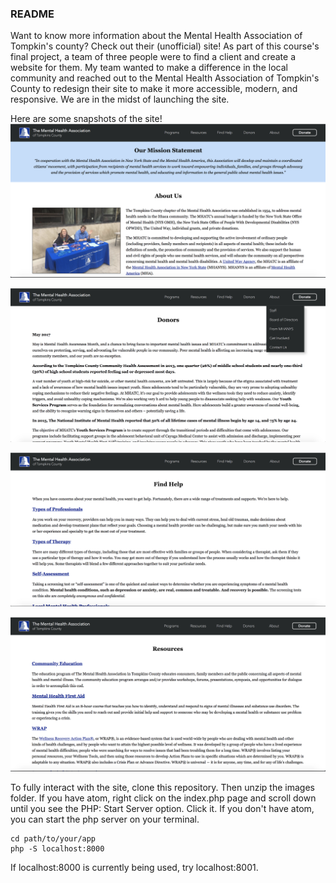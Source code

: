 ### README ###
Want to know more information about the Mental Health Association of Tompkin's county?
Check out their (unofficial) site! As part of this course's final project, a team of
three people were to find a client and create a website for them. My team wanted
to make a difference in the local community and reached out to the Mental
Health Association of Tompkin's County to redesign their site to make it more
accessible, modern, and responsive. We are in the midst of launching the site.

Here are some snapshots of the site!
![](readme_imgs/home.png)

![](readme_imgs/donors.png)

![](readme_imgs/find_help.png)

![](readme_imgs/resources.png)

To fully interact with the site, clone this repository. Then unzip the images folder. If you have atom, right click on the index.php page and scroll down until you see the PHP: Start Server option. Click it. If you don't have atom, you can start the php server on your terminal.

```
cd path/to/your/app
php -S localhost:8000
```

If localhost:8000 is currently being used, try localhost:8001.
